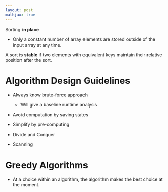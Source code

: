 ```yaml
---
layout: post
mathjax: true
---
```


Sorting **in place**
* Only a constant number of array elements are stored outside of the input array at any time.

A sort is **stable** if two elements with equivalent keys maintain their relative position after the sort.

# Algorithm Design Guidelines
* Always know brute-force approach
    * Will give a baseline runtime analysis

* Avoid computation by saving states
* Simplify by pre-computing
* Divide and Conquer
* Scanning

# Greedy Algorithms
* At a choice within an algorithm, the algorithm makes the best choice at the moment.